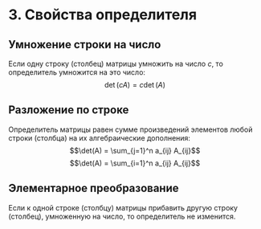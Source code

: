 # 3. Свойства определителя

## Умножение строки на число

Если одну строку (столбец) матрицы умножить на число $c$, то определитель умножится на это число:
$$\det(cA) = c \det(A)$$

## Разложение по строке

Определитель матрицы равен сумме произведений элементов любой строки (столбца) на их алгебраические дополнения:
$$\det(A) = \sum_{j=1}^n a_{ij} A_{ij}$$
$$\det(A) = \sum_{i=1}^n a_{ij} A_{ij}$$

## Элементарное преобразование

Если к одной строке (столбцу) матрицы прибавить другую строку (столбец), умноженную на число, то определитель не изменится.
